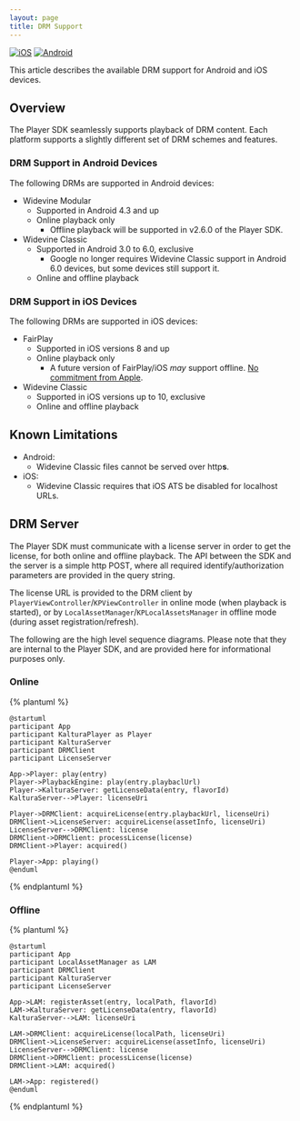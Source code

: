 ```yaml
---
layout: page
title: DRM Support
---
```


[![iOS](https://img.shields.io/badge/iOS-Supported-green.svg)](https://github.com/kaltura/player-sdk-native-ios) 
[![Android](https://img.shields.io/badge/Android-Supported-green.svg)](https://github.com/kaltura/player-sdk-native-ios)

This article describes the available DRM support for Android and iOS devices.

## Overview
The Player SDK seamlessly supports playback of DRM content. Each platform supports a slightly different set of DRM schemes and features.

### DRM Support in Android Devices
The following DRMs are supported in Android devices:
* Widevine Modular
	* Supported in Android 4.3 and up
	* Online playback only
		* Offline playback will be supported in v2.6.0 of the Player SDK.
* Widevine Classic
    * Supported in Android 3.0 to 6.0, exclusive
        * Google no longer requires Widevine Classic support in Android 6.0 devices, but some devices still support it.
    * Online and offline playback

### DRM Support in iOS Devices
The following DRMs are supported in iOS devices:
* FairPlay
	* Supported in iOS versions 8 and up
	* Online playback only
		* A future version of FairPlay/iOS *may* support offline. [No commitment from Apple](https://forums.developer.apple.com/message/18444).
* Widevine Classic
	* Supported in iOS versions up to 10, exclusive
	* Online and offline playback

## Known Limitations
* Android:
	* Widevine Classic files cannot be served over http**s**.
* iOS:
	* Widevine Classic requires that iOS ATS be disabled for localhost URLs.

## DRM Server
The Player SDK must communicate with a license server in order to get the license, for both online
and offline playback. The API between the SDK and the server is a simple http POST, where all required
identify/authorization parameters are provided in the query string.

The license URL is provided to the DRM client by `PlayerViewController`/`KPViewController` in online
mode (when playback is started), or by `LocalAssetManager`/`KPLocalAssetsManager` in offline mode (during
asset registration/refresh).

The following are the high level sequence diagrams. Please note that they are internal to the Player SDK, and are
provided here for informational purposes only.

### Online
{% plantuml %}

    @startuml
    participant App
    participant KalturaPlayer as Player
    participant KalturaServer
    participant DRMClient
    participant LicenseServer

    App->Player: play(entry)
    Player->PlaybackEngine: play(entry.playbaclUrl)
    Player->KalturaServer: getLicenseData(entry, flavorId)
    KalturaServer-->Player: licenseUri

    Player->DRMClient: acquireLicense(entry.playbackUrl, licenseUri)
    DRMClient->LicenseServer: acquireLicense(assetInfo, licenseUri)
    LicenseServer-->DRMClient: license
    DRMClient->DRMClient: processLicense(license)
    DRMClient->Player: acquired()

    Player->App: playing()
    @enduml

{% endplantuml %}

### Offline
{% plantuml %}

    @startuml
    participant App
    participant LocalAssetManager as LAM
    participant DRMClient
    participant KalturaServer
    participant LicenseServer

    App->LAM: registerAsset(entry, localPath, flavorId)
    LAM->KalturaServer: getLicenseData(entry, flavorId)
    KalturaServer-->LAM: licenseUri

    LAM->DRMClient: acquireLicense(localPath, licenseUri)
    DRMClient->LicenseServer: acquireLicense(assetInfo, licenseUri)
    LicenseServer-->DRMClient: license
    DRMClient->DRMClient: processLicense(license)
    DRMClient->LAM: acquired()

    LAM->App: registered()
    @enduml

{% endplantuml %}

